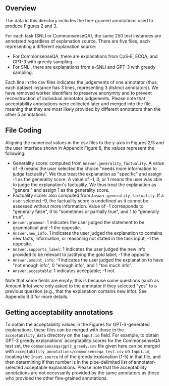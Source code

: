 ## Overview

The data in this directory includes the fine-grained annotations used to produce Figures 2 and 3.

For each task (SNLI or CommonsenseQA), the same 250 test instances are annotated regardless of explanation source. There are five files, each representing a different explanation source:
- For CommonsenseQA, there are explanations from CoS-E, ECQA, and GPT-3 with greedy sampling.
- For SNLI, there are explanations from e-SNLI and GPT-3 with greedy sampling.  

Each line in the csv files indicates the judgements of one annotator (thus, each dataset instance has 3 lines, representing 3 distinct annotators). We have removed worker identifiers to preserve anonymity and to prevent reconstruction of individual annotator judgements. Please note that acceptability annotations were collected later and merged into the file, meaning that they are most likely provided by different annotators than the other 5 annotations.

## File Coding

Aligning the numerical values in the csv files to the y-axis in Figures 2/3 and the user interface shown in Appendix Figure 8, the values represent the following:
- Generality score: computed from `Answer.generality_factuality`. A value of -9 means the user selected the choice "needs more information to judge factuality". We thus treat the explanation as "specific" and assign -1 as the generality score. A value of -1, 0, or 1 means the user was able to judge the explanation's factuality. We thus treat the explanation as "general" and assign 1 as the generality score.
- Factuality score: also computed from `Answer.generality_factuality`. If a user selected -9, the factuality score is undefined as it cannot be assessed without more information. Value of -1 corresponds to "generally false", 0 to "sometimes or partially true", and 1 to "generally true".
- `Answer.grammar`: 1 indicates the user judged the statement to be grammatical and -1 the opposite.
- `Answer.new_info`. 1 indicates the user judged the explanation to contains new facts, information, or reasoning not stated in the task input; -1 the opposite.
- `Answer.supports_label`: 1 indicates the user judged the new info provided to be relevant to justifying the gold label; -1 the opposite.
- `Answer.amount_info`: -1 indicates the user judged the explanation to have "not enough info", 0 "enough info", and 1 "too much info".
- `Answer.acceptable`: 1 indicates acceptable; -1 not.

Note that some fields are empty; this is because some questions (such as Amount Info) were only asked to the annotator if they selected "yes" to a previous question (e.g., that the explanation contains new info). See Appendix B.3 for more details.

## Getting acceptability annotations

To obtain the acceptability values in the Figures for GPT-3-generated explanations, these files can be merged with those in the `acceptability_data` directory on the `Input.id` field. For example, to obtain GPT-3 greedy explanations' acceptability scores for the CommonsenseQA test set, the `commonsenseqa/gpt3_greedy.csv` file given here can be merged with `acceptability_annotations/commonsenseqa_test.csv` on `Input.id`, locating the `Input.source` id of the greedy explanation (1-5) in that file, and then determining if that number is in the pipe-delimited list of annotator-selected acceptable explanations. Please note that the acceptability annotations are not necessarily provided by the same annotators as those who provided the other fine-grained annotations.
